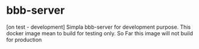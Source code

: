 # bbb-server
[on test - development] Simpla bbb-server for development purpose. This docker image mean to build for testing only. So Far this image will not build for production 
